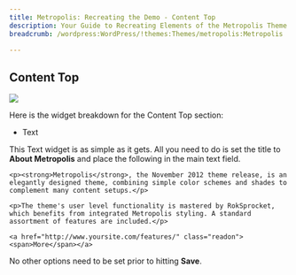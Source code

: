 ```yaml
---
title: Metropolis: Recreating the Demo - Content Top
description: Your Guide to Recreating Elements of the Metropolis Theme for WordPress
breadcrumb: /wordpress:WordPress/!themes:Themes/metropolis:Metropolis

---
```


Content Top
-----
![][demo28]

Here is the widget breakdown for the Content Top section:

* Text

This Text widget is as simple as it gets. All you need to do is set the title to **About Metropolis** and place the following in the main text field.

~~~
<p><strong>Metropolis</strong>, the November 2012 theme release, is an elegantly designed theme, combining simple color schemes and shades to complement many content setups.</p> 

<p>The theme's user level functionality is mastered by RokSprocket, which benefits from integrated Metropolis styling. A standard assortment of features are included.</p>

<a href="http://www.yoursite.com/features/" class="readon"><span>More</span></a>
~~~

No other options need to be set prior to hitting **Save**.

[demo28]: assets/wp_metropolis_demo_28.jpeg